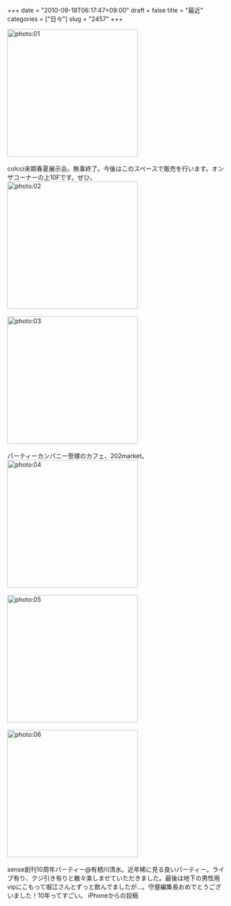+++
date = "2010-09-18T06:17:47+09:00"
draft = false
title = "最近"
categories = ["日々"]
slug = "2457"
+++

<div align="left"><a href="http://ieiri.net/wordpress/wp-content/uploads/ameblo/blog_import_4f7a3a32006bf.jpg"><img src="http://ieiri.net/wordpress/wp-content/uploads/ameblo/blog_import_4f7a3a32006bf.jpg" alt="photo:01" width="300" height="293" border="0" /></a></div><br clear="all" />
colcci来期春夏展示会。無事終了。今後はこのスペースで販売を行います。オンザコーナーの上10Fです。ぜひ。
<div align="left"><a href="http://ieiri.net/wordpress/wp-content/uploads/ameblo/blog_import_4f7a3a32d2c70.jpg"><img src="http://ieiri.net/wordpress/wp-content/uploads/ameblo/blog_import_4f7a3a32d2c70.jpg" alt="photo:02" width="300" height="293" border="0" /></a></div><br clear="all" />
<div align="left"><a href="http://ieiri.net/wordpress/wp-content/uploads/ameblo/blog_import_4f7a3a33a57df.jpg"><img src="http://ieiri.net/wordpress/wp-content/uploads/ameblo/blog_import_4f7a3a33a57df.jpg" alt="photo:03" width="300" height="293" border="0" /></a></div><br clear="all" />
パーティーカンパニー笹塚のカフェ、202market。
<div align="left"><a href="http://ieiri.net/wordpress/wp-content/uploads/ameblo/blog_import_4f7a3a34425ac.jpg"><img src="http://ieiri.net/wordpress/wp-content/uploads/ameblo/blog_import_4f7a3a34425ac.jpg" alt="photo:04" width="300" height="293" border="0" /></a></div><br clear="all" />
<div align="left"><a href="http://ieiri.net/wordpress/wp-content/uploads/ameblo/blog_import_4f7a3a3529d3c.jpg"><img src="http://ieiri.net/wordpress/wp-content/uploads/ameblo/blog_import_4f7a3a3529d3c.jpg" alt="photo:05" width="300" height="293" border="0" /></a></div><br clear="all" />
<div align="left"><a href="http://ieiri.net/wordpress/wp-content/uploads/ameblo/blog_import_4f7a3a35f163d.jpg"><img src="http://ieiri.net/wordpress/wp-content/uploads/ameblo/blog_import_4f7a3a35f163d.jpg" alt="photo:06" width="300" height="293" border="0" /></a></div><br clear="all" />
sense創刊10周年パーティー@有栖川清水。近年稀に見る良いパーティー。ライブ有り、クジ引き有りと散々楽しませていただきました。最後は地下の男性用vipにこもって堀江さんとずっと飲んでましたが...。守屋編集長おめでとうございました！10年ってすごい。
iPhoneからの投稿
